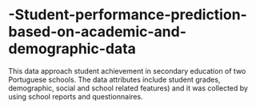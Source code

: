 # -Student-performance-prediction-based-on-academic-and-demographic-data
This data approach student achievement in secondary education of two Portuguese schools. The data attributes include student grades, demographic, social and school related features) and it was collected by using school reports and questionnaires.
